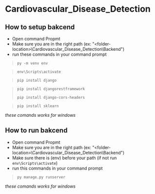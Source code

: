 # Cardiovascular_Disease_Detection

## How to setup bakcend

- Open command Propmt
- Make sure you are in the right path
  (ex: "\<folder-location>\Cardiovascular_Disease_Detection\Backend")
- run these commands in your command prompt

 

> `py -m venv env` <br>

> `env\Scripts\activate` <br>

> `pip install django` <br>

> `pip install djangorestframework`<br>
> 
> `pip install django-cors-headers` <br>

> `pip install sklearn` <br>


_these comands works for windows_

## How to run bakcend

- Open command Propmt
- Make sure you are in the right path
  (ex: "\<folder-location>\Cardiovascular_Disease_Detection\Backend")
- Make sure there is (env) before your path
  (if not run `env\Scripts\activate`)
- run this commands in your command prompt

> `py manage.py runserver`

_these comands works for windows_
